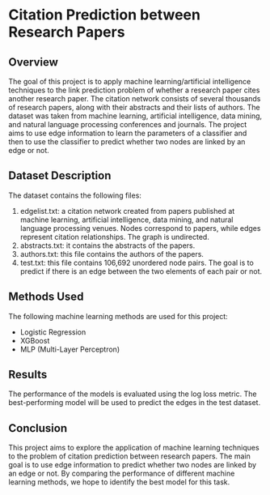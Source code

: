 # Citation Prediction between Research Papers

## Overview
The goal of this project is to apply machine learning/artificial intelligence techniques to the link prediction problem of whether a research paper cites another research paper. The citation network consists of several thousands of research papers, along with their abstracts and their lists of authors. The dataset was taken from machine learning, artificial intelligence, data mining, and natural language processing conferences and journals. The project aims to use edge information to learn the parameters of a classifier and then to use the classifier to predict whether two nodes are linked by an edge or not.

## Dataset Description
The dataset contains the following files:

1. edgelist.txt: a citation network created from papers published at machine learning, artificial intelligence, data mining, and natural language processing venues. Nodes correspond to papers, while edges represent citation relationships. The graph is undirected.
2. abstracts.txt: it contains the abstracts of the papers.
3. authors.txt: this file contains the authors of the papers.
4. test.txt: this file contains 106,692 unordered node pairs. The goal is to predict if there is an edge between the two elements of each pair or not.

## Methods Used
The following machine learning methods are used for this project:
- Logistic Regression
- XGBoost
- MLP (Multi-Layer Perceptron)

## Results
The performance of the models is evaluated using the log loss metric. The best-performing model will be used to predict the edges in the test dataset.

## Conclusion
This project aims to explore the application of machine learning techniques to the problem of citation prediction between research papers. The main goal is to use edge information to predict whether two nodes are linked by an edge or not. By comparing the performance of different machine learning methods, we hope to identify the best model for this task.
